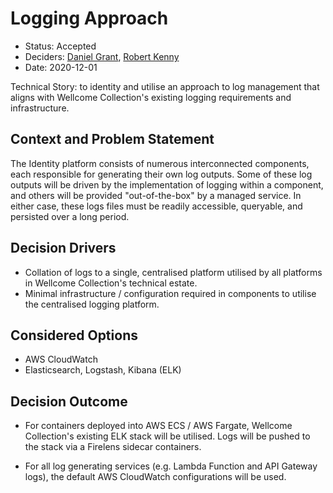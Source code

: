 # Logging Approach

* Status: Accepted
* Deciders: [Daniel Grant](https://github.com/danielgrant),
  [Robert Kenny](https://github.com/kenoir)
* Date: 2020-12-01

Technical Story: to identity and utilise an approach to log management
that aligns with Wellcome Collection's existing logging requirements and
infrastructure.

## Context and Problem Statement

The Identity platform consists of numerous interconnected components,
each responsible for generating their own log outputs. Some of these log
outputs will be driven by the implementation of logging within a
component, and others will be provided "out-of-the-box" by a managed
service. In either case, these logs files must be readily accessible,
queryable, and persisted over a long period.

## Decision Drivers

* Collation of logs to a single, centralised platform utilised by all
  platforms in Wellcome Collection's technical estate.
* Minimal infrastructure / configuration required in components to
  utilise the centralised logging platform.

## Considered Options

* AWS CloudWatch
* Elasticsearch, Logstash, Kibana (ELK)

## Decision Outcome

- For containers deployed into AWS ECS / AWS Fargate, Wellcome
  Collection's existing ELK stack will be utilised. Logs will be pushed
  to the stack via a Firelens sidecar containers.

- For all log generating services (e.g. Lambda Function and API Gateway
  logs), the default AWS CloudWatch configurations will be used.
